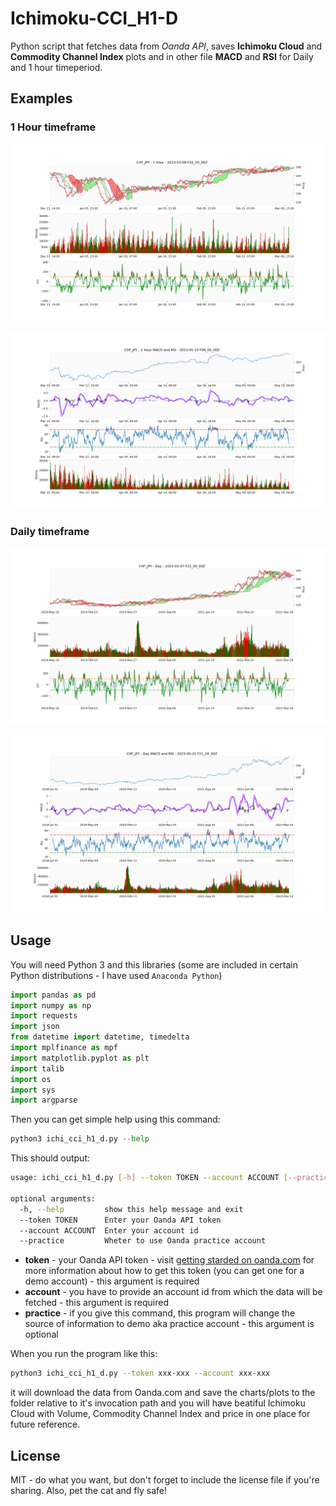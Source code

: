 # Ichimoku-CCI_H1-D
Python script  that fetches data from _Oanda API_, saves **Ichimoku Cloud** and **Commodity Channel Index** plots and in other file **MACD** and **RSI** for Daily and 1 hour timeperiod.

## Examples

### 1 Hour timeframe
![CHF/JPY 1 Hour chart](CHF_JPY%20-%201%20Hour%20-%202023-03-08-T16_00_00Z.png "CHF/JPY 1 Hour")

![CHF/JPY 1 Hour MACD and RSI plot](CHF_JPY%20-%201%20Hour%20MACD%20and%20RSI%20-%202023-05-23-T09_00_00Z.png "CHF/JPY 1 Hour MACD and RSI")

### Daily timeframe
![CHF/JPY Daily chart](CHF_JPY%20-%20Day%20-%202023-03-07-T22_00_00Z.png "CHF/JPY Daily")

![CHF/JPY Daily MACD and RSI plot](CHF_JPY%20-%20Day%20MACD%20and%20RSI%20-%202023-05-22-T21_00_00Z.png "CHF/JPY Daily MACD and RSI")

## Usage

You will need Python 3 and this libraries (some are included in certain Python distributions - I have used `Anaconda Python`)

```python
import pandas as pd
import numpy as np
import requests
import json
from datetime import datetime, timedelta
import mplfinance as mpf
import matplotlib.pyplot as plt
import talib
import os
import sys
import argparse
```

Then you can get simple help using this command:

```python
python3 ichi_cci_h1_d.py --help
```

This should output:

```bash
usage: ichi_cci_h1_d.py [-h] --token TOKEN --account ACCOUNT [--practice]

optional arguments:
  -h, --help         show this help message and exit
  --token TOKEN      Enter your Oanda API token
  --account ACCOUNT  Enter your account id
  --practice         Wheter to use Oanda practice account
```

- **token** - your Oanda API token - visit [getting starded on oanda.com](https://developer.oanda.com/rest-live-v20/introduction/) for more
  information about how to get this token (you can get one for a demo account) - this argument is required
- **account** - you have to provide an account id from which the data will be fetched - this argument is required
- **practice** - if you give this command, this program will change the source of information to demo aka practice account - this argument is optional

When you run the program like this:

```bash
python3 ichi_cci_h1_d.py --token xxx-xxx --account xxx-xxx
```

it will download the data from Oanda.com and save the charts/plots to the folder relative to it's invocation path and you will have beatiful Ichimoku
Cloud with Volume, Commodity Channel Index and price in one place for future reference.

## License

MIT - do what you want, but don't forget to include the license file if you're sharing. Also, pet the cat and fly safe!
